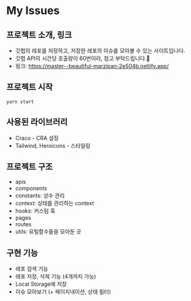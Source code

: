 # My Issues


## 프로젝트 소개, 링크

- 깃헙의 레포를 저장하고, 저장한 레포의 이슈를 모아볼 수 있는 사이트입니다.  
- 깃헙 API의 시간당 호출량이 60번이라, 참고 부탁드립니다.🙏
- 링크: https://master--beautiful-marzipan-2e504b.netlify.app/




## 프로젝트 시작

```
yarn start
```

## 사용된 라이브러리
- Craco - CRA 설정
- Tailwind, Heroicons - 스타일링


## 프로젝트 구조
- apis
- components
- constants: 상수 관리
- context: 상태를 관리하는 context
- hooks: 커스텀 훅
- pages
- routes
- utils: 유틸함수들을 모아둔 곳

## 구현 기능
- 레포 검색 기능
- 레포 저장, 삭제 기능 (4개까지 가능)
- Local Storage에 저장
- 이슈 모아보기 (+ 페이지네이션, 상태 필터)

